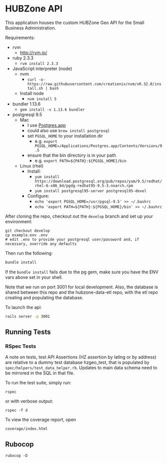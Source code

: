 # HUBZone API

This application houses the custom HUBZone Geo API for the Small Business Administration.

Requirements:
* rvm
  - http://rvm.io/
* ruby 2.3.3
  - `rvm install 2.3.3`
* JavaScript interpreter (node)
  * nvm
    * `curl -o- https://raw.githubusercontent.com/creationix/nvm/v0.32.0/install.sh | bash`
  * Install node
    * `nvm install 5`
* bundler 1.13.6
  - `gem install -v 1.13.6 bundler`
* postgresql 9.5
  * Mac
    - I use [Postgres.app](http://postgresapp.com/)
    - could also use `brew install postgresql`
    - set `PGSQL_HOME` to your installation dir
      - e.g. `export PGSQL_HOME=/Applications/Postgres.app/Contents/Versions/9.5`
    - ensure that the bin directory is in your path
      - e.g. `export PATH=${PATH}:${PGSQL_HOME}/bin`
  * Linux (rhel)
    * Install:
      * `yum install https://download.postgresql.org/pub/repos/yum/9.5/redhat/rhel-6-x86_64/pgdg-redhat95-9.5-3.noarch.rpm`
      * `yum install postgresql95-server postgresql95-devel`
    * Configure:
      * `echo 'export PGSQL_HOME=/usr/pgsql-9.5' >> ~/.bashrc`
      * `echo 'export PATH=${PATH}:${PGSQL_HOME}/bin' >> ~/.bashrc`

After cloning the repo, checkout out the `develop` branch and set up your environment:
```
git checkout develop
cp example.env .env
# edit .env to provide your postgresql user/password and, if necessary, override any defaults
```

Then run the following:
``` bash
bundle install
```

If the `bundle install` fails due to the pg gem, make sure you have the ENV vars above set in your shell.

Note that we run on  port 3001 for local development.  Also, the database is shared between this repo and the hubzone-data-etl repo, with the etl repo creating and populating the database.

To launch the api:
``` bash
rails server -p 3001
```


## Running Tests ##

### RSpec Tests ###

A note on tests, test API Assertions (HZ assertion by latlng or by address) are relative to a dummy test database hzgeo_test, that is populated by `spec/helpers/test_data_helper.rb`.  Updates to main data schema need to be mirrored in the SQL in that file.

To run the test suite, simply run:
```
rspec
```

or with verbose output:
```
rspec -f d
```

To view the coverage report, open
```
coverage/index.html
```

## Rubocop ##
```
rubocop -D
```
